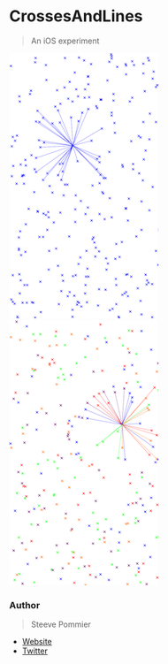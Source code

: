 CrossesAndLines
====
> An iOS experiment

![version 2](Doc/2.png)
![version 3](Doc/3.png)

### Author
> Steeve Pommier

* [Website](http://costardrouge.eu)
* [Twitter](https://twitter.com/BlousonRouge)
